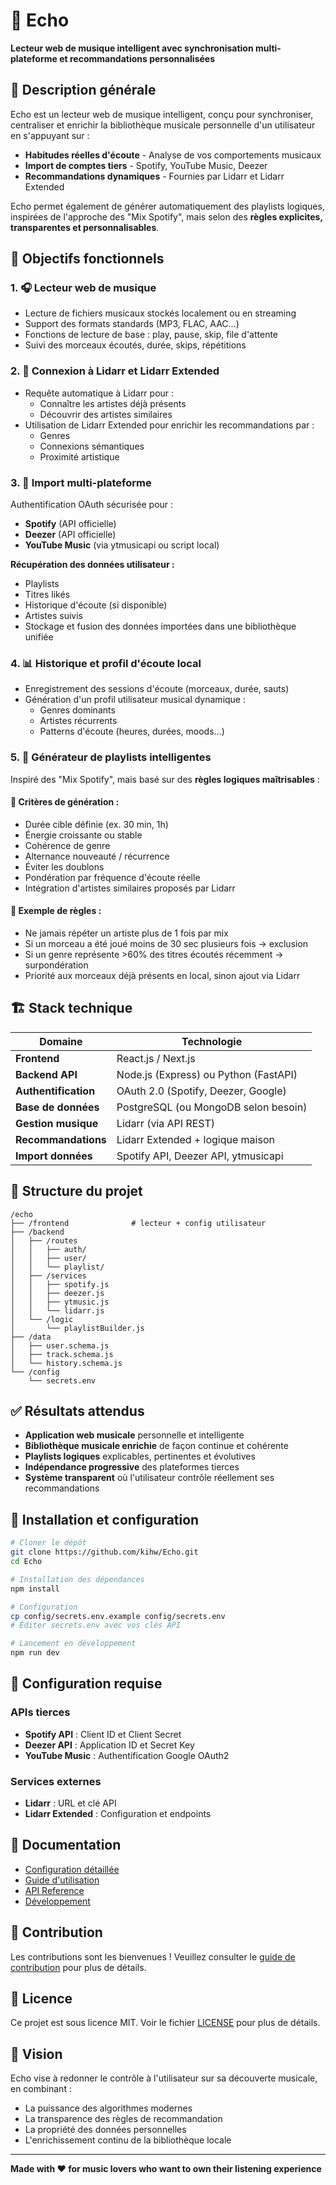 # 🎵 Echo

**Lecteur web de musique intelligent avec synchronisation multi-plateforme et recommandations personnalisées**

## 📝 Description générale

Echo est un lecteur web de musique intelligent, conçu pour synchroniser, centraliser et enrichir la bibliothèque musicale personnelle d'un utilisateur en s'appuyant sur :

- **Habitudes réelles d'écoute** - Analyse de vos comportements musicaux
- **Import de comptes tiers** - Spotify, YouTube Music, Deezer
- **Recommandations dynamiques** - Fournies par Lidarr et Lidarr Extended

Echo permet également de générer automatiquement des playlists logiques, inspirées de l'approche des "Mix Spotify", mais selon des **règles explicites, transparentes et personnalisables**.

## 🎯 Objectifs fonctionnels

### 1. 🎧 Lecteur web de musique
- Lecture de fichiers musicaux stockés localement ou en streaming
- Support des formats standards (MP3, FLAC, AAC…)
- Fonctions de lecture de base : play, pause, skip, file d'attente
- Suivi des morceaux écoutés, durée, skips, répétitions

### 2. 🔗 Connexion à Lidarr et Lidarr Extended
- Requête automatique à Lidarr pour :
  - Connaître les artistes déjà présents
  - Découvrir des artistes similaires
- Utilisation de Lidarr Extended pour enrichir les recommandations par :
  - Genres
  - Connexions sémantiques
  - Proximité artistique

### 3. 📱 Import multi-plateforme
Authentification OAuth sécurisée pour :
- **Spotify** (API officielle)
- **Deezer** (API officielle)
- **YouTube Music** (via ytmusicapi ou script local)

**Récupération des données utilisateur :**
- Playlists
- Titres likés
- Historique d'écoute (si disponible)
- Artistes suivis
- Stockage et fusion des données importées dans une bibliothèque unifiée

### 4. 📊 Historique et profil d'écoute local
- Enregistrement des sessions d'écoute (morceaux, durée, sauts)
- Génération d'un profil utilisateur musical dynamique :
  - Genres dominants
  - Artistes récurrents
  - Patterns d'écoute (heures, durées, moods…)

### 5. 🤖 Générateur de playlists intelligentes

Inspiré des "Mix Spotify", mais basé sur des **règles logiques maîtrisables** :

#### 🔧 Critères de génération :
- Durée cible définie (ex. 30 min, 1h)
- Énergie croissante ou stable
- Cohérence de genre
- Alternance nouveauté / récurrence
- Éviter les doublons
- Pondération par fréquence d'écoute réelle
- Intégration d'artistes similaires proposés par Lidarr

#### 🧠 Exemple de règles :
- Ne jamais répéter un artiste plus de 1 fois par mix
- Si un morceau a été joué moins de 30 sec plusieurs fois → exclusion
- Si un genre représente >60% des titres écoutés récemment → surpondération
- Priorité aux morceaux déjà présents en local, sinon ajout via Lidarr

## 🏗️ Stack technique

| Domaine | Technologie |
|---------|-------------|
| **Frontend** | React.js / Next.js |
| **Backend API** | Node.js (Express) ou Python (FastAPI) |
| **Authentification** | OAuth 2.0 (Spotify, Deezer, Google) |
| **Base de données** | PostgreSQL (ou MongoDB selon besoin) |
| **Gestion musique** | Lidarr (via API REST) |
| **Recommandations** | Lidarr Extended + logique maison |
| **Import données** | Spotify API, Deezer API, ytmusicapi |

## 📁 Structure du projet

```
/echo
├── /frontend              # lecteur + config utilisateur
├── /backend
│   ├── /routes
│   │   ├── auth/
│   │   ├── user/
│   │   └── playlist/
│   ├── /services
│   │   ├── spotify.js
│   │   ├── deezer.js
│   │   ├── ytmusic.js
│   │   └── lidarr.js
│   └── /logic
│       └── playlistBuilder.js
├── /data
│   ├── user.schema.js
│   ├── track.schema.js
│   └── history.schema.js
└── /config
    └── secrets.env
```

## ✅ Résultats attendus

- **Application web musicale** personnelle et intelligente
- **Bibliothèque musicale enrichie** de façon continue et cohérente
- **Playlists logiques** explicables, pertinentes et évolutives
- **Indépendance progressive** des plateformes tierces
- **Système transparent** où l'utilisateur contrôle réellement ses recommandations

## 🚀 Installation et configuration

```bash
# Cloner le dépôt
git clone https://github.com/kihw/Echo.git
cd Echo

# Installation des dépendances
npm install

# Configuration
cp config/secrets.env.example config/secrets.env
# Éditer secrets.env avec vos clés API

# Lancement en développement
npm run dev
```

## 🔧 Configuration requise

### APIs tierces
- **Spotify API** : Client ID et Client Secret
- **Deezer API** : Application ID et Secret Key
- **YouTube Music** : Authentification Google OAuth2

### Services externes
- **Lidarr** : URL et clé API
- **Lidarr Extended** : Configuration et endpoints

## 📖 Documentation

- [Configuration détaillée](docs/CONFIGURATION.md)
- [Guide d'utilisation](docs/USAGE.md)
- [API Reference](docs/API.md)
- [Développement](docs/DEVELOPMENT.md)

## 🤝 Contribution

Les contributions sont les bienvenues ! Veuillez consulter le [guide de contribution](CONTRIBUTING.md) pour plus de détails.

## 📄 Licence

Ce projet est sous licence MIT. Voir le fichier [LICENSE](LICENSE) pour plus de détails.

## 🎼 Vision

Echo vise à redonner le contrôle à l'utilisateur sur sa découverte musicale, en combinant :
- La puissance des algorithmes modernes
- La transparence des règles de recommandation
- La propriété des données personnelles
- L'enrichissement continu de la bibliothèque locale

---

**Made with ❤️ for music lovers who want to own their listening experience**